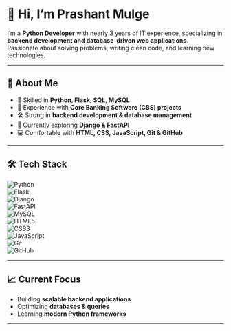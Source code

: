 # 👋 Hi, I’m Prashant Mulge

I’m a **Python Developer** with nearly 3 years of IT experience, specializing in **backend development and database-driven web applications**.  
Passionate about solving problems, writing clean code, and learning new technologies.  

---

## 🚀 About Me  
- 🐍 Skilled in **Python, Flask, SQL, MySQL**  
- 🏦 Experience with **Core Banking Software (CBS) projects**  
- 🛠️ Strong in **backend development & database management**  
- 🌱 Currently exploring **Django & FastAPI**  
- 💻 Comfortable with **HTML, CSS, JavaScript, Git & GitHub**  

---

## 🛠️ Tech Stack  

![Python](https://img.shields.io/badge/Python-3776AB?style=for-the-badge&logo=python&logoColor=white)  
![Flask](https://img.shields.io/badge/Flask-000000?style=for-the-badge&logo=flask&logoColor=white)  
![Django](https://img.shields.io/badge/Django-092E20?style=for-the-badge&logo=django&logoColor=white)  
![FastAPI](https://img.shields.io/badge/FastAPI-009688?style=for-the-badge&logo=fastapi&logoColor=white)  
![MySQL](https://img.shields.io/badge/MySQL-4479A1?style=for-the-badge&logo=mysql&logoColor=white)  
![HTML5](https://img.shields.io/badge/HTML5-E34F26?style=for-the-badge&logo=html5&logoColor=white)  
![CSS3](https://img.shields.io/badge/CSS3-1572B6?style=for-the-badge&logo=css3&logoColor=white)  
![JavaScript](https://img.shields.io/badge/JavaScript-F7DF1E?style=for-the-badge&logo=javascript&logoColor=black)  
![Git](https://img.shields.io/badge/Git-F05032?style=for-the-badge&logo=git&logoColor=white)  
![GitHub](https://img.shields.io/badge/GitHub-181717?style=for-the-badge&logo=github&logoColor=white)  

---

## 📈 Current Focus  
- Building **scalable backend applications**  
- Optimizing **databases & queries**  
- Learning **modern Python frameworks**  

---

<!-- ## 🤝 Connect with Me  

[![LinkedIn](https://img.shields.io/badge/LinkedIn-0A66C2?style=for-the-badge&logo=linkedin&logoColor=white)](#)  
[![GitHub](https://img.shields.io/badge/GitHub-181717?style=for-the-badge&logo=github&logoColor=white)](#)  
[![Email](https://img.shields.io/badge/Email-D14836?style=for-the-badge&logo=gmail&logoColor=white)](plm1535172@gmail.com)  

---
-->
